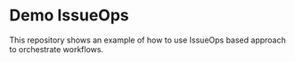 # Demo IssueOps

This repository shows an example of how to use IssueOps based approach to orchestrate workflows.

